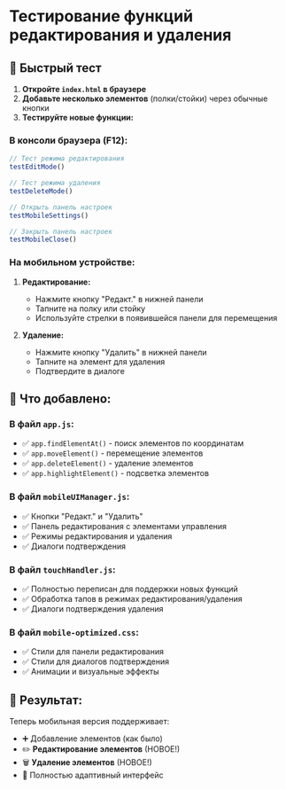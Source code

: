 # Тестирование функций редактирования и удаления

## 🚀 Быстрый тест

1. **Откройте `index.html` в браузере**
2. **Добавьте несколько элементов** (полки/стойки) через обычные кнопки
3. **Тестируйте новые функции:**

### В консоли браузера (F12):
```javascript
// Тест режима редактирования
testEditMode()

// Тест режима удаления  
testDeleteMode()

// Открыть панель настроек
testMobileSettings()

// Закрыть панель настроек
testMobileClose()
```

### На мобильном устройстве:
1. **Редактирование:**
   - Нажмите кнопку "Редакт." в нижней панели
   - Тапните на полку или стойку
   - Используйте стрелки в появившейся панели для перемещения

2. **Удаление:**
   - Нажмите кнопку "Удалить" в нижней панели  
   - Тапните на элемент для удаления
   - Подтвердите в диалоге

## 🔧 Что добавлено:

### В файл `app.js`:
- ✅ `app.findElementAt()` - поиск элементов по координатам
- ✅ `app.moveElement()` - перемещение элементов
- ✅ `app.deleteElement()` - удаление элементов
- ✅ `app.highlightElement()` - подсветка элементов

### В файл `mobileUIManager.js`:
- ✅ Кнопки "Редакт." и "Удалить"
- ✅ Панель редактирования с элементами управления
- ✅ Режимы редактирования и удаления
- ✅ Диалоги подтверждения

### В файл `touchHandler.js`:
- ✅ Полностью переписан для поддержки новых функций
- ✅ Обработка тапов в режимах редактирования/удаления
- ✅ Диалоги подтверждения удаления

### В файл `mobile-optimized.css`:
- ✅ Стили для панели редактирования
- ✅ Стили для диалогов подтверждения
- ✅ Анимации и визуальные эффекты

## 🎯 Результат:
Теперь мобильная версия поддерживает:
- ➕ Добавление элементов (как было)
- ✏️ **Редактирование элементов** (НОВОЕ!)
- 🗑️ **Удаление элементов** (НОВОЕ!)
- 📱 Полностью адаптивный интерфейс
